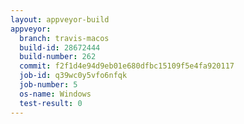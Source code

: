 ```yaml
---
layout: appveyor-build
appveyor:
  branch: travis-macos
  build-id: 28672444
  build-number: 262
  commit: f2f1d4e94d9eb01e680dfbc15109f5e4fa920117
  job-id: q39wc0y5vfo6nfqk
  job-number: 5
  os-name: Windows
  test-result: 0
---
```

